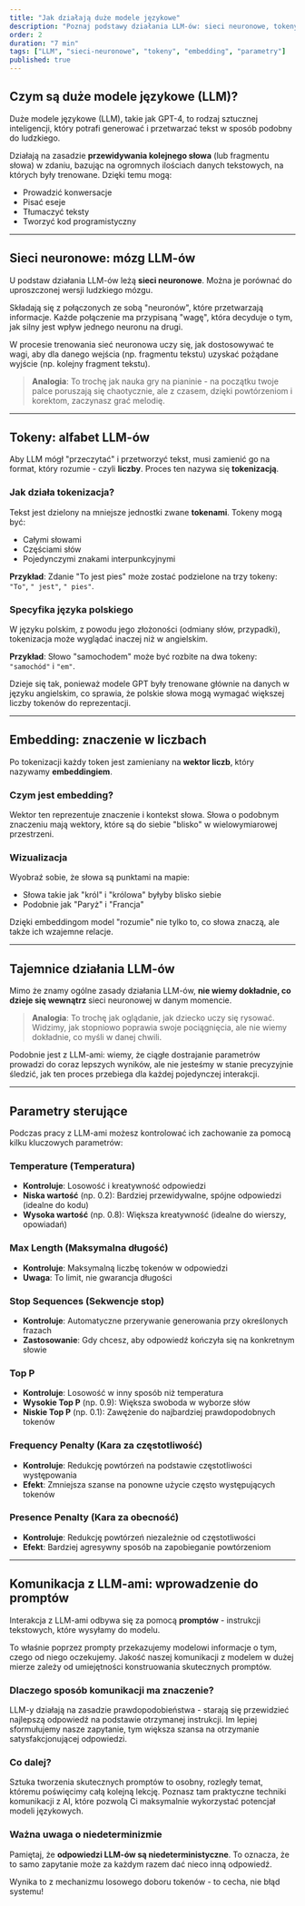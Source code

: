 ```yaml
---
title: "Jak działają duże modele językowe"
description: "Poznaj podstawy działania LLM-ów: sieci neuronowe, tokeny, embeddingi i parametry sterujące"
order: 2
duration: "7 min"
tags: ["LLM", "sieci-neuronowe", "tokeny", "embedding", "parametry"]
published: true
---
```


## Czym są duże modele językowe (LLM)?

Duże modele językowe (LLM), takie jak GPT-4, to rodzaj sztucznej inteligencji, który potrafi generować i przetwarzać tekst w sposób podobny do ludzkiego.

Działają na zasadzie **przewidywania kolejnego słowa** (lub fragmentu słowa) w zdaniu, bazując na ogromnych ilościach danych tekstowych, na których były trenowane. Dzięki temu mogą:
- Prowadzić konwersacje
- Pisać eseje
- Tłumaczyć teksty
- Tworzyć kod programistyczny

---

## Sieci neuronowe: mózg LLM-ów

U podstaw działania LLM-ów leżą **sieci neuronowe**. Można je porównać do uproszczonej wersji ludzkiego mózgu.

Składają się z połączonych ze sobą "neuronów", które przetwarzają informacje. Każde połączenie ma przypisaną "wagę", która decyduje o tym, jak silny jest wpływ jednego neuronu na drugi.

W procesie trenowania sieć neuronowa uczy się, jak dostosowywać te wagi, aby dla danego wejścia (np. fragmentu tekstu) uzyskać pożądane wyjście (np. kolejny fragment tekstu). 

> **Analogia**: To trochę jak nauka gry na pianinie - na początku twoje palce poruszają się chaotycznie, ale z czasem, dzięki powtórzeniom i korektom, zaczynasz grać melodię.

---

## Tokeny: alfabet LLM-ów

Aby LLM mógł "przeczytać" i przetworzyć tekst, musi zamienić go na format, który rozumie - czyli **liczby**. Proces ten nazywa się **tokenizacją**.

### Jak działa tokenizacja?

Tekst jest dzielony na mniejsze jednostki zwane **tokenami**. Tokeny mogą być:
- Całymi słowami
- Częściami słów
- Pojedynczymi znakami interpunkcyjnymi

**Przykład**: Zdanie "To jest pies" może zostać podzielone na trzy tokeny: `"To"`, `" jest"`, `" pies"`.

### Specyfika języka polskiego

W języku polskim, z powodu jego złożoności (odmiany słów, przypadki), tokenizacja może wyglądać inaczej niż w angielskim. 

**Przykład**: Słowo "samochodem" może być rozbite na dwa tokeny: `"samochód"` i `"em"`.

Dzieje się tak, ponieważ modele GPT były trenowane głównie na danych w języku angielskim, co sprawia, że polskie słowa mogą wymagać większej liczby tokenów do reprezentacji.

---

## Embedding: znaczenie w liczbach

Po tokenizacji każdy token jest zamieniany na **wektor liczb**, który nazywamy **embeddingiem**.

### Czym jest embedding?

Wektor ten reprezentuje znaczenie i kontekst słowa. Słowa o podobnym znaczeniu mają wektory, które są do siebie "blisko" w wielowymiarowej przestrzeni.

### Wizualizacja

Wyobraź sobie, że słowa są punktami na mapie:
- Słowa takie jak "król" i "królowa" byłyby blisko siebie
- Podobnie jak "Paryż" i "Francja"

Dzięki embeddingom model "rozumie" nie tylko to, co słowa znaczą, ale także ich wzajemne relacje.

---

## Tajemnice działania LLM-ów

Mimo że znamy ogólne zasady działania LLM-ów, **nie wiemy dokładnie, co dzieje się wewnątrz** sieci neuronowej w danym momencie.

> **Analogia**: To trochę jak oglądanie, jak dziecko uczy się rysować. Widzimy, jak stopniowo poprawia swoje pociągnięcia, ale nie wiemy dokładnie, co myśli w danej chwili.

Podobnie jest z LLM-ami: wiemy, że ciągłe dostrajanie parametrów prowadzi do coraz lepszych wyników, ale nie jesteśmy w stanie precyzyjnie śledzić, jak ten proces przebiega dla każdej pojedynczej interakcji.

---

## Parametry sterujące

Podczas pracy z LLM-ami możesz kontrolować ich zachowanie za pomocą kilku kluczowych parametrów:

### Temperature (Temperatura)
- **Kontroluje**: Losowość i kreatywność odpowiedzi
- **Niska wartość** (np. 0.2): Bardziej przewidywalne, spójne odpowiedzi (idealne do kodu)
- **Wysoka wartość** (np. 0.8): Większa kreatywność (idealne do wierszy, opowiadań)

### Max Length (Maksymalna długość)
- **Kontroluje**: Maksymalną liczbę tokenów w odpowiedzi
- **Uwaga**: To limit, nie gwarancja długości

### Stop Sequences (Sekwencje stop)
- **Kontroluje**: Automatyczne przerywanie generowania przy określonych frazach
- **Zastosowanie**: Gdy chcesz, aby odpowiedź kończyła się na konkretnym słowie

### Top P
- **Kontroluje**: Losowość w inny sposób niż temperatura
- **Wysokie Top P** (np. 0.9): Większa swoboda w wyborze słów
- **Niskie Top P** (np. 0.1): Zawężenie do najbardziej prawdopodobnych tokenów

### Frequency Penalty (Kara za częstotliwość)
- **Kontroluje**: Redukcję powtórzeń na podstawie częstotliwości występowania
- **Efekt**: Zmniejsza szanse na ponowne użycie często występujących tokenów

### Presence Penalty (Kara za obecność)
- **Kontroluje**: Redukcję powtórzeń niezależnie od częstotliwości
- **Efekt**: Bardziej agresywny sposób na zapobieganie powtórzeniom

---

## Komunikacja z LLM-ami: wprowadzenie do promptów

Interakcja z LLM-ami odbywa się za pomocą **promptów** - instrukcji tekstowych, które wysyłamy do modelu.

To właśnie poprzez prompty przekazujemy modelowi informacje o tym, czego od niego oczekujemy. Jakość naszej komunikacji z modelem w dużej mierze zależy od umiejętności konstruowania skutecznych promptów.

### Dlaczego sposób komunikacji ma znaczenie?

LLM-y działają na zasadzie prawdopodobieństwa - starają się przewidzieć najlepszą odpowiedź na podstawie otrzymanej instrukcji. Im lepiej sformułujemy nasze zapytanie, tym większa szansa na otrzymanie satysfakcjonującej odpowiedzi.

### Co dalej?

Sztuka tworzenia skutecznych promptów to osobny, rozległy temat, któremu poświęcimy całą kolejną lekcję. Poznasz tam praktyczne techniki komunikacji z AI, które pozwolą Ci maksymalnie wykorzystać potencjał modeli językowych.

### Ważna uwaga o niedeterminizmie

Pamiętaj, że **odpowiedzi LLM-ów są niedeterministyczne**. To oznacza, że to samo zapytanie może za każdym razem dać nieco inną odpowiedź.

Wynika to z mechanizmu losowego doboru tokenów - to cecha, nie błąd systemu!